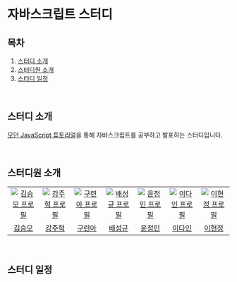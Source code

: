 # 자바스크립트 스터디

## 목차

1. [스터디 소개](#1)
2. [스터디원 소개](#2)
3. [스터디 일정](#3)

<br />

<div id="1"></div>

## 스터디 소개

[모던 JavaScript 튜토리얼](https://ko.javascript.info)을 통해 자바스크립트를 공부하고 발표하는 스터디입니다.

<br />

<div id="2"></div>

## 스터디원 소개

<table>
  <tr>
    <td align="center" width="80px">
      <a href="https://github.com/endmoseung" target="_blank">
        <img src="https://avatars.githubusercontent.com/u/103626175?v=4" alt="김승모 프로필" />
      </a>
    </td>
    <td align="center" width="80px">
      <a href="https://github.com/kangju2000" target="_blank">
        <img src="https://avatars.githubusercontent.com/u/23312485?v=4" alt="강주혁 프로필" />
      </a>
    </td>
    <td align="center" width="80px">
      <a href="https://github.com/anottrx" target="_blank">
        <img src="https://avatars.githubusercontent.com/u/59449215?v=4" alt="구련아 프로필" />
      </a>
    </td>
     <td align="center" width="80px">
      <a href="https://github.com/pangkyu" target="_blank">
        <img src="https://avatars.githubusercontent.com/u/75983289?v=4" alt="배성규 프로필" />
      </a>
    </td>
    <td align="center" width="80px">
      <a href="https://github.com/cruelladevil" target="_blank">
        <img src="https://avatars.githubusercontent.com/u/87710730?v=4" alt="윤정민 프로필" />
      </a>
    </td>
    <td align="center" width="80px">
      <a href="https://github.com/feb-dain" target="_blank">
        <img src="https://avatars.githubusercontent.com/u/108778921?v=4" alt="이다인 프로필" />
      </a>
    </td>
    <td align="center" width="80px">
      <a href="https://github.com/jlee0505" target="_blank">
        <img src="https://avatars.githubusercontent.com/u/54488364?v=4" alt="이현정 프로필" />
      </a>
    </td>
  </tr>
  <tr>
    <td align="center">
      <a href="https://github.com/endmoseung" target="_blank">
        김승모
      </a>
    </td>
    <td align="center">
      <a href="https://github.com/kangju2000" target="_blank">
        강주혁
      </a>
    </td>
    <td align="center">
      <a href="https://github.com/anottrx" target="_blank">
        구련아
      </a>
    </td>
    <td align="center">
      <a href="https://github.com/pangkyu" target="_blank">
        배성규
      </a>
    </td>
    <td align="center">
      <a href="https://github.com/cruelladevil" target="_blank">
        윤정민
      </a>
    </td>
    <td align="center">
      <a href="https://github.com/feb-dain" target="_blank">
        이다인
      </a>
    </td>
    <td align="center">
      <a href="https://github.com/jlee0505" target="_blank">
        이현정
      </a>
    </td>
  </tr>
</table>

<br />

<div id="3"></div>

## 스터디 일정

<br />
<br />
